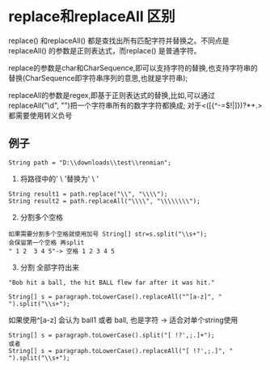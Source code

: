 # replace和replaceAll 区别

replace() 和replaceAll() 都是查找出所有匹配字符并替换之。不同点是replaceAll() 的参数是正则表达式，而replace() 是普通字符。

replace的参数是char和CharSequence,即可以支持字符的替换,也支持字符串的替换(CharSequence即字符串序列的意思,也就是字符串);

replaceAll的参数是regex,即基于正则表达式的替换,比如,可以通过replaceAll("\d", "")把一个字符串所有的数字字符都换成;
对于<([{\^-=$!|]})?*+.> 都需要使用转义负号

## 例子

```
String path = "D:\\downloads\\test\\renmian";
```
1. 将路径中的' \ '替换为' \ '
```
String result1 = path.replace("\\", "\\\\");
String result2 = path.replaceAll("\\\\", "\\\\\\\\");
```
2. 分割多个空格
```
如果需要分割多个空格就使用加号 String[] str=s.split("\\s+");
会保留第一个空格 再split
" 1 2  3 4 5"-> 空格 1 2 3 4 5
```
3. 分割 全部字符出来
```
"Bob hit a ball, the hit BALL flew far after it was hit."

String[] s = paragraph.toLowerCase().replaceAll("^[a-z]", " ").split("\\s+");
```
如果使用^[a-z] 会认为 ball1 或者 ball, 也是字符 -> 适合对单个string使用

```
String[] s = paragraph.toLowerCase().split("[ !?',;.]+");
或者
String[] s = paragraph.toLowerCase().replaceAll("[ !?',;.]", " ").split("\\s+");
```
